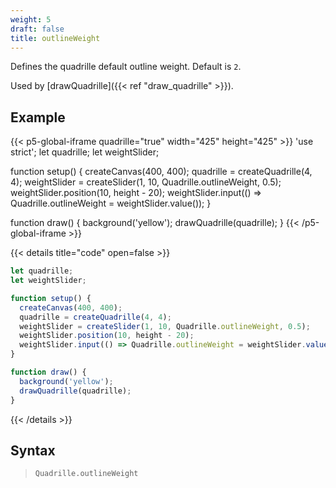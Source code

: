 ```yaml
---
weight: 5
draft: false
title: outlineWeight
---
```


Defines the quadrille default outline weight. Default is `2`.

Used by [drawQuadrille]({{< ref "draw_quadrille" >}}).

## Example

{{< p5-global-iframe quadrille="true" width="425" height="425" >}}
'use strict';
let quadrille;
let weightSlider;

function setup() {
  createCanvas(400, 400);
  quadrille = createQuadrille(4, 4);
  weightSlider = createSlider(1, 10, Quadrille.outlineWeight, 0.5);
  weightSlider.position(10, height - 20);
  weightSlider.input(() => Quadrille.outlineWeight = weightSlider.value());
}

function draw() {
  background('yellow');
  drawQuadrille(quadrille);
}
{{< /p5-global-iframe >}}

{{< details title="code" open=false >}}
```js
let quadrille;
let weightSlider;

function setup() {
  createCanvas(400, 400);
  quadrille = createQuadrille(4, 4);
  weightSlider = createSlider(1, 10, Quadrille.outlineWeight, 0.5);
  weightSlider.position(10, height - 20);
  weightSlider.input(() => Quadrille.outlineWeight = weightSlider.value());
}

function draw() {
  background('yellow');
  drawQuadrille(quadrille);
}
```
{{< /details >}}

## Syntax

> `Quadrille.outlineWeight`